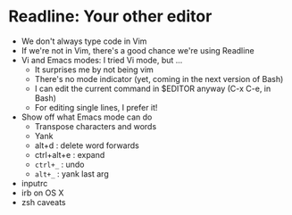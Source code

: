 # Readline: Your other editor

* We don't always type code in Vim
* If we're not in Vim, there's a good chance we're using Readline
* Vi and Emacs modes: I tried Vi mode, but ...
    * It surprises me by not being vim
    * There's no mode indicator (yet, coming in the next version of Bash)
    * I can edit the current command in $EDITOR anyway (C-x C-e, in Bash)
    * For editing single lines, I prefer it!
* Show off what Emacs mode can do
    * Transpose characters and words
    * Yank
    * alt+d : delete word forwards
    * ctrl+alt+e : expand
    * `ctrl+_` : undo
    * `alt+_`  : yank last arg
* inputrc
* irb on OS X
* zsh caveats
